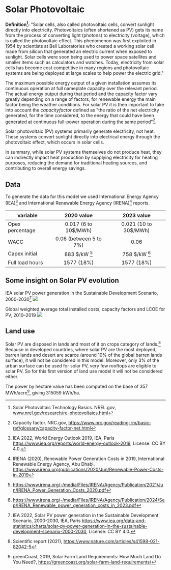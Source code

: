 # Solar Photovoltaic

**Definition[^1]:**
"Solar cells, also called photovoltaic cells, convert sunlight directly into electricity.
Photovoltaics (often shortened as PV) gets its name from the process of converting light (photons) to electricity (voltage), which is called the photovoltaic effect. This phenomenon was first exploited in 1954 by scientists at Bell Laboratories who created a working solar cell made from silicon that generated an electric current when exposed to sunlight. Solar cells were soon being used to power space satellites and smaller items such as calculators and watches. Today, electricity from solar cells has become cost competitive in many regions and photovoltaic systems are being deployed at large scales to help power the electric grid."

The maximum possible energy output of a given installation assumes its continuous operation at full nameplate capacity over the relevant period. The actual energy output during that period and the capacity factor vary greatly depending on a range of factors, for renewable energy the main factor being the weather conditions. For solar PV it is then important to take into account the $capacity factor$ defined as "the ratio of the net electricity generated, for the time considered, to the energy that could have been generated at continuous full-power operation during the same period"[^2].

Solar photovoltaic (PV) systems primarily generate electricity, not heat. These systems convert sunlight directly into electrical energy through the photovoltaic effect, which occurs in solar cells.

In summary, while solar PV systems themselves do not produce heat, they can indirectly impact heat production by supplying electricity for heating purposes, reducing the demand for traditional heating sources, and contributing to overall energy savings.
## Data
To generate the data for this model we used International Energy Agency (IEA)[^3] and International Renewable Energy Agency (IRENA)[^4] reports.

|variable| 2020 value | 2023 value |
| - |:----------:|:----------:|
| Opex percentage |   0.017 (6 to 10$/MWh) |  0.021 (10 to 30$/MWh) |
| WACC |   0.06 (between 5 to 7%)  |  0.06  |
| Capex initial |   883 $/kW [^9] |  758 $/kW [^10] |
| Full load hours |   1577 (18%)  |  1577 (18%)  |


## Some insight on Solar PV evolution
IEA solar PV power generation in the Sustainable Development Scenario, 2000-2030[^7]
![](IEAsolarprodsds.png)

 Global weighted average total installed costs, capacity factors and LCOE for PV, 2010–2019
 ![](IRENAcostevol.png)

## Land use
Solar PV are disposed in lands and most of it on crops category of lands.[^5]
Because in developed countries, where solar PV are the most deployed, barren lands and desert are scarce (around 10% of the global barren lands surface), it will not be considered in this model.
Moreover, only 3% of the urban surface can be used for solar PV, very few rooftops are eligible to solar PV. So for this first version of land use model it will not be considered either.

The power by hectare value has been computed on the base of 357 MWh/acre[^6], giving 315059 kWh/ha.

[^1]: Solar Photovoltaic Technology Basics. NREL.gov, www.nrel.gov/research/re-photovoltaics.html
[^2]: Capacity factor. NRC.gov, https://www.nrc.gov/reading-rm/basic-ref/glossary/capacity-factor-net.html
[^3]: IEA 2022, World Energy Outlook 2019, IEA, Paris https://www.iea.org/reports/world-energy-outlook-2019, License: CC BY 4.0.
[^4]: IRENA (2020), Renewable Power Generation Costs in 2019,
International Renewable Energy Agency, Abu Dhabi. https://www.irena.org/publications/2020/Jun/Renewable-Power-Costs-in-2019
[^5]: Scientific report (2021), https://www.nature.com/articles/s41598-021-82042-5
[^6]: greenCoast, 2019, Solar Farm Land Requirements: How Much Land Do You Need?, https://greencoast.org/solar-farm-land-requirements/
[^7]: IEA 2022, Solar PV power generation in the Sustainable Development Scenario, 2000-2030, IEA, Paris https://www.iea.org/data-and-statistics/charts/solar-pv-power-generation-in-the-sustainable-development-scenario-2000-2030, License: CC BY 4.0.
[^8]: https://www.eia.gov/energyexplained/solar/photovoltaics-and-electricity.php#:~:text=A%20photovoltaic%20(PV)%20cell%2C,convert%20artificial%20light%20into%20electricity
[^9]:https://www.irena.org/-/media/Files/IRENA/Agency/Publication/2021/Jun/IRENA_Power_Generation_Costs_2020.pdf
[^10]:https://www.irena.org/-/media/Files/IRENA/Agency/Publication/2024/Sep/IRENA_Renewable_power_generation_costs_in_2023.pdf

